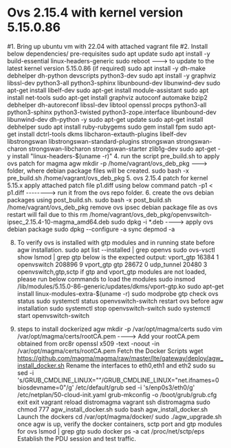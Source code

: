 # Ovs 2.15.4 with kernel version 5.15.0.86

#1. Bring up ubuntu vm with 22.04 with attached vagrant file
#2. Install below dependencies/ pre-requisites
    sudo apt update
    sudo apt install -y build-essential linux-headers-generic
    sudo reboot    ---> to update to the latest kernel version 5.15.0.86 (if required)
    sudo apt install -y dh-make debhelper dh-python devscripts python3-dev
    sudo apt install -y graphviz libssl-dev python3-all python3-sphinx libunbound-dev libunwind-dev
    sudo apt-get install libelf-dev
    sudo apt-get install module-assistant
    sudo apt install net-tools
    sudo apt-get install graphviz autoconf automake bzip2 debhelper dh-autoreconf libssl-dev libtool openssl procps python3-all python3-sphinx python3-twisted python3-zope.interface libunbound-dev libunwind-dev dh-python -y
    sudo apt-get update
    sudo apt-get install debhelper
    sudo apt  install ruby-rubygems
    sudo gem install fpm
    sudo apt-get install dctrl-tools dkms libcharon-extauth-plugins libelf-dev libstrongswan libstrongswan-standard-plugins strongswan strongswan-charon strongswan-libcharon strongswan-starter zlib1g-dev
    sudo apt-get -y install "linux-headers-$(uname -r)"
4. run the script pre_build.sh to apply ovs patch for magma agw
     mkdir -p /home/vagrant/ovs_deb_pkg                   ---> folder, where debian package files will be created.
     sudo bash -x pre_build.sh /home/vagrant/ovs_deb_pkg
5. ovs 2.15.4 patch for kernel 5.15.x
     apply attached patch file p1.diff using below command
     patch -p1 < p1.diff                             --------> run it from the ovs repo folder.
6. create the ovs debian packages using post_build.sh.
     sudo bash -x post_build.sh /home/vagrant/ovs_deb_pkg
     remove ovs ipsec debian package file as ovs restart will fail due to this
     rm /home/vagrant/ovs_deb_pkg/openvswitch-ipsec_2.15.4-10-magma_amd64.deb
     sudo dpkg -i *.deb            ----> apply ovs debian package
     sudo dpkg --configure -a
     sync
     depmod -a

8. To verify ovs is installed with gtp modules and in running state before agw installation.
     sudo apt list --installed | grep openvs
     sudo ovs-vsctl show
     lsmod | grep gtp
     below is the expected output:
          vport_gtp              16384  1
          openvswitch           208896  9 vport_gtp
          gtp                    28672  0
          udp_tunnel             20480  3 openvswitch,gtp,sctp
     if gtp and vport_gtp modules are not loaded, please run below commands to load the modules
         sudo insmod /lib/modules/5.15.0-86-generic/updates/dkms/vport-gtp.ko
         sudo apt-get install linux-modules-extra-$(uname -r)
         sudo modprobe gtp
   check ovs status
     sudo systemctl status openvswitch-switch
   restart ovs before agw installation
      sudo systemctl stop openvswitch-switch
      sudo systemctl start openvswitch-switch
     
9. steps to install dockerized agw
        mkdir -p /var/opt/magma/certs
        sudo vim /var/opt/magma/certs/rootCA.pem                ----> Add your rootCA.pem obtained from orc8r
        openssl x509 -text -noout -in /var/opt/magma/certs/rootCA.pem
        Fetch the Docker Scripts
          wget https://github.com/magma/magma/raw/master/lte/gateway/deploy/agw_install_docker.sh
        Rename the interfaces to eth0,eth1 and eth2
           sudo su
           sed -i 's/GRUB_CMDLINE_LINUX=""/GRUB_CMDLINE_LINUX="net.ifnames=0 biosdevname=0"/g' /etc/default/grub
           sed -i 's/enp0s3/eth0/g' /etc/netplan/50-cloud-init.yaml
           grub-mkconfig -o /boot/grub/grub.cfg
           exit
           exit
           vagrant reload distromagma
           vagrant ssh distromagma
           sudo chmod 777 agw_install_docker.sh
           sudo bash agw_install_docker.sh
     Launch the dockers
           cd /var/opt/magma/docker/
           sudo ./agw_upgrade.sh
     once agw is up, verify the docker containers, sctp port and gtp modules for ovs
           lsmod | grep gtp
           sudo docker ps -a
           cat /proc/net/sctp/eps
   Establish the PDU session and test traffic.
       
